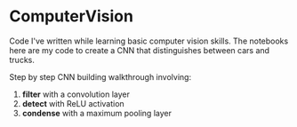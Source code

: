 # ComputerVision
Code I've written while learning basic computer vision skills. The notebooks here are my code to create a CNN that distinguishes between cars and trucks.

Step by step CNN building walkthrough involving:
1. **filter** with a convolution layer
2. **detect** with ReLU activation
3. **condense** with a maximum pooling layer
